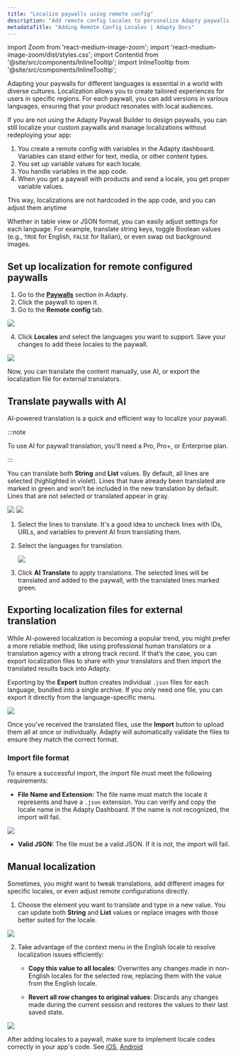 ```yaml
---
title: "Localize paywalls using remote config"
description: "Add remote config locales to personalize Adapty paywalls."
metadataTitle: "Adding Remote Config Locales | Adapty Docs"
---
```


import Zoom from 'react-medium-image-zoom';
import 'react-medium-image-zoom/dist/styles.css';
import Contentid from '@site/src/components/InlineTooltip';
import InlineTooltip from '@site/src/components/InlineTooltip';

Adapting your paywalls for different languages is essential in a world with diverse cultures. Localization allows you to create tailored experiences for users in specific regions. For each paywall, you can add versions in various languages, ensuring that your product resonates with local audiences.

If you are not using the Adapty Paywall Builder to design paywalls, you can still localize your custom paywalls and manage localizations without redeploying your app:

1. You create a remote config with variables in the Adapty dashboard. Variables can stand either for text, media, or other content types.
2. You set up variable values for each locale.
3. You handle variables in the app code.
4. When you get a paywall with products and send a locale, you get proper variable values.

This way, localizations are not hardcoded in the app code, and you can adjust them anytime

Whether in table view or JSON format, you can easily adjust settings for each language. For example, translate string keys, toggle Boolean values (e.g., `TRUE` for English, `FALSE` for Italian), or even swap out background images.

## Set up localization for remote configured paywalls

1. Go to the [**Paywalls**](https://app.adapty.io/paywalls) section in Adapty.
2. Click the paywall to open it.
3. Go to the **Remote config** tab.

<Zoom>
  <img src={require('./img/switch_to_remote_config.webp').default}
  style={{
    border: '1px solid #727272', /* border width and color */
    width: '700px', /* image width */
    display: 'block', /* for alignment */
    margin: '0 auto' /* center alignment */
  }}
/>
</Zoom>




4. Click **Locales** and select the languages you want to support. Save your changes to add these locales to the paywall.

   

<Zoom>
  <img src={require('./img/add_locale.webp').default}
  style={{
    border: '1px solid #727272', /* border width and color */
    width: '700px', /* image width */
    display: 'block', /* for alignment */
    margin: '0 auto' /* center alignment */
  }}
/>
</Zoom>

Now, you can translate the content manually, use AI, or export the localization file for external translators.

## Translate paywalls with AI

AI-powered translation is a quick and efficient way to localize your paywall.

:::note

To use AI for paywall translation, you’ll need a Pro, Pro+, or Enterprise plan.

:::

You can translate both **String** and **List** values. By default, all lines are selected (highlighted in violet). Lines that have already been translated are marked in green and won’t be included in the new translation by default. Lines that are not selected or translated appear in gray.

<Zoom>
  <img src={require('./img/localization-table.webp').default}
  style={{
    border: '1px solid #727272', /* border width and color */
    width: '700px', /* image width */
    display: 'block', /* for alignment */
    margin: '0 auto' /* center alignment */
  }}
/>
</Zoom>

<Zoom>
  <img src={require('./img/localization-json.webp').default}
  style={{
    border: '1px solid #727272', /* border width and color */
    width: '700px', /* image width */
    display: 'block', /* for alignment */
    margin: '0 auto' /* center alignment */
  }}
/>
</Zoom>

1. Select the lines to translate. It's a good idea to uncheck lines with IDs, URLs, and variables to prevent AI from translating them.

2. Select the languages for translation.

   <Zoom>
     <img src={require('./img/localization-table-language.webp').default}
     style={{
       border: '1px solid #727272', /* border width and color */
       width: '700px', /* image width */
       display: 'block', /* for alignment */
       margin: '0 auto' /* center alignment */
     }}
   />
   </Zoom>

3. Click **AI Translate** to apply translations. The selected lines will be translated and added to the paywall, with the translated lines marked green.

## Exporting localization files for external translation

While AI-powered localization is becoming a popular trend, you might prefer a more reliable method, like using professional human translators or a translation agency with a strong track record. If that’s the case, you can export localization files to share with your translators and then import the translated results back into Adapty.

Exporting by the **Export** button creates individual `.json` files for each language, bundled into a single archive. If you only need one file, you can export it directly from the language-specific menu.

<Zoom>
  <img src={require('./img/localization-single-export.webp').default}
  style={{
    border: '1px solid #727272', /* border width and color */
    width: '700px', /* image width */
    display: 'block', /* for alignment */
    margin: '0 auto' /* center alignment */
  }}
/>
</Zoom>

Once you’ve received the translated files, use the **Import** button to upload them all at once or individually. Adapty will automatically validate the files to ensure they match the correct format.

### Import file format

To ensure a successful import, the import file must meet the following requirements:

- **File Name and Extension:**
  The file name must match the locale it represents and have a `.json` extension. You can verify and copy the locale name in the Adapty Dashboard. If the name is not recognized, the import will fail.

<Zoom>
  <img src={require('./img/locale-name.webp').default}
  style={{
    border: '1px solid #727272', /* border width and color */
    width: '700px', /* image width */
    display: 'block', /* for alignment */
    margin: '0 auto' /* center alignment */
  }}
/>
</Zoom>

- **Valid JSON:**
  The file must be a valid JSON. If it is not, the import will fail.

## Manual localization

Sometimes, you might want to tweak translations, add different images for specific locales, or even adjust remote configurations directly.

1. Choose the element you want to translate and type in a new value. You can update both **String** and **List** values or replace images with those better suited for the locale.



<Zoom>
  <img src={require('./img/032b429-remote_config_localization.webp').default}
  style={{
    border: '1px solid #727272', /* border width and color */
    width: '700px', /* image width */
    display: 'block', /* for alignment */
    margin: '0 auto' /* center alignment */
  }}
/>
</Zoom>



2. Take advantage of the context menu in the English locale to resolve localization issues efficiently:

   - **Copy this value to all locales**: Overwrites any changes made in non-English locales for the selected row, replacing them with the value from the English locale.

   - **Revert all row changes to original values**: Discards any changes made during the current session and restores the values to their last saved state.



<Zoom>
  <img src={require('./img/d7e70f1-remote_confi_loc_table_options.webp').default}
  style={{
    border: '1px solid #727272', /* border width and color */
    width: '700px', /* image width */
    display: 'block', /* for alignment */
    margin: '0 auto' /* center alignment */
  }}
/>
</Zoom>

After adding locales to a paywall, make sure to implement locale codes correctly in your app's code. See <InlineTooltip tooltip="the guides on how to use localizations and locale codes in your app">[iOS](localizations-and-locale-codes.md), [Android](android-localizations-and-locale-codes.md)</InlineTooltip>